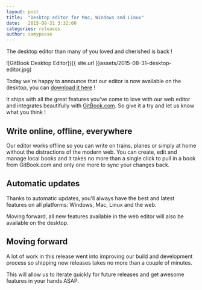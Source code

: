 ```yaml
---
layout: post
title:  "Desktop editor for Mac, Windows and Linux"
date:   2015-08-31 3:32:00
categories: releases
author: samypesse
---
```


The desktop editor than many of you loved and cherished is back !

<!-- more -->

![GitBook Desktop Editor]({{ site.url }}assets/2015-08-31-desktop-editor.jpg)

Today we're happy to announce that our editor is now available on the desktop, you can [download it here](http://downloads.editor.gitbook.com) !

It ships with all the great features you've come to love with our web editor and integrates beautifully with [GitBook.com](https://www.gitbook.com). So give it a try and let us know what you think !

## Write online, offline, everywhere

Our editor works offline so you can write on trains, planes or simply at home without the distractions of the modern web. You can create, edit and manage local books and it takes no more than a single click to pull in a book from GitBook.com and only one more to sync your changes back.

## Automatic updates

Thanks to automatic updates, you'll always have the best and latest features on all platforms: Windows, Mac, Linux and the web.

Moving forward, all new features available in the web editor will also be available on the desktop.

## Moving forward

A lot of work in this release went into improving our build and development process so shipping new releases takes no more than a couple of minutes.

This will allow us to iterate quickly for future releases and get awesome features in your hands ASAP.
